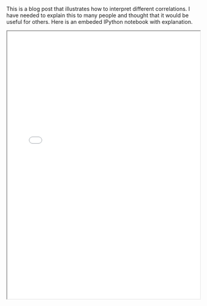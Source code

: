 <html><body><p>This is a blog post that illustrates how to interpret different correlations. I have needed to explain this to many people and thought that it would be useful for others. Here is an embeded IPython notebook with explanation.</p>

<iframe src="/ipython/Interpreting Correlations.html" style="width:100%;height:700px"></iframe></body></html>